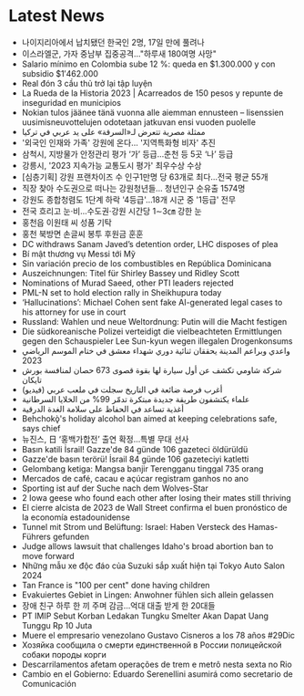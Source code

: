 # Latest News
-  나이지리아에서 납치됐던 한국인 2명, 17일 만에 풀려나
-  이스라엘군, 가자 중남부 집중공격…"하루새 180여명 사망"
-  Salario mínimo en Colombia sube 12 %: queda en $1.300.000 y con subsidio $1′462.000
-  Real đón 3 cầu thủ trở lại tập luyện
-  La Rueda de la Historia 2023 | Acarreados de 150 pesos y repunte de inseguridad en municipios
-  Nokian tulos jäänee tänä vuonna alle aiemman ennusteen – lisenssien uusimisneuvottelujen odotetaan jatkuvan ensi vuoden puolelle
-  ممثلة مصرية تتعرض لـ«السرقة» على يد عربي في تركيا
-  '외국인 인재와 가족' 강원에 온다… '지역특화형 비자' 추진
-  삼척시, 지방물가 안정관리 평가 ‘가’ 등급…춘천 등 5곳 ‘나’ 등급
-  강릉시, '2023 지속가능 교통도시 평가' 최우수상 수상
-  [심층기획] 강원 프랜차이즈 수 인구1만명 당 63개로 최다…전국 평균 55개
-  직장 찾아 수도권으로 떠나는 강원청년들… 청년인구 순유출 1574명
-  강원도 종합청렴도 1단계 하락 '4등급'…18개 시군 중 '1등급' 전무
-  전국 흐리고 눈·비…수도권·강원 시간당 1∼3㎝ 강한 눈
-  홍천읍 이원태 씨 성품 기탁
-  홍천 북방면 손글씨 봉투 후원금 훈훈
-  DC withdraws Sanam Javed’s detention order, LHC disposes of plea
-  Bí mật thương vụ Messi tới Mỹ
-  Sin variación precio de los combustibles en República Dominicana
-  Auszeichnungen: Titel für Shirley Bassey und Ridley Scott
-  Nominations of Murad Saeed, other PTI leaders rejected
-  PML-N set to hold election rally in Sheikhupura today
-  ‘Hallucinations’: Michael Cohen sent fake AI-generated legal cases to his attorney for use in court
-  Russland: Wahlen und neue Weltordnung: Putin will die Macht festigen
-  Die südkoreanische Polizei verteidigt die vielbeachteten Ermittlungen gegen den Schauspieler Lee Sun-kyun wegen illegalen Drogenkonsums
-  واعدي وبراعم المدينة يحققان ثنائية دوري شهداء معشق في ختام الموسم الرياضي 2023
-  شركة شاومي تكشف عن أول سيارة لها بقوة قصوى 673 حصان لمنافسة بورش تايكان
-  أغرب فرصة ضائعة في التاريخ سجلت في ملعب عربي (فيديو)
-  علماء يكتشفون طريقة جديدة مبتكرة تدمّر 99% من الخلايا السرطانية
-  أغذية تساعد في الحفاظ على سلامة الغدة الدرقية
-  Behchokǫ̀'s holiday alcohol ban aimed at keeping celebrations safe, says chief
-  뉴진스, 日 ‘홍백가합전’ 출연 확정…특별 무대 선사
-  Basın katili İsrail! Gazze'de 84 günde 106 gazeteci öldürüldü
-  Gazze'de basın terörü! İsrail 84 günde 106 gazeteciyi katletti
-  Gelombang ketiga: Mangsa banjir Terengganu tinggal 735 orang
-  Mercados de café, cacau e açúcar registram ganhos no ano
-  Sporting ist auf der Suche nach dem Wolves-Star
-  2 Iowa geese who found each other after losing their mates still thriving
-  El cierre alcista de 2023 de Wall Street confirma el buen pronóstico de la economía estadounidense
-  Tunnel mit Strom und Belüftung: Israel: Haben Versteck des Hamas-Führers gefunden
-  Judge allows lawsuit that challenges Idaho's broad abortion ban to move forward
-  Những mẫu xe độc đáo của Suzuki sắp xuất hiện tại Tokyo Auto Salon 2024
-  Tan France is "100 per cent" done having children
-  Evakuiertes Gebiet in Lingen: Anwohner fühlen sich allein gelassen
-  장애 친구 하루 한 끼 주며 감금…억대 대출 받게 한 20대들
-  PT IMIP Sebut Korban Ledakan Tungku Smelter Akan Dapat Uang Tunggu Rp 10 Juta
-  Muere el empresario venezolano Gustavo Cisneros a los 78 años #29Dic
-  Хозяйка сообщила о смерти единственной в России полицейской собаки породы корги
-  Descarrilamentos afetam operações de trem e metrô nesta sexta no Rio
-  Cambio en el Gobierno: Eduardo Serenellini asumirá como secretario de Comunicación

